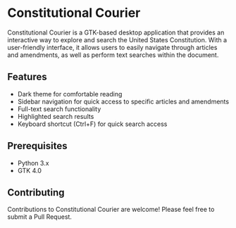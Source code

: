 # Constitutional Courier

Constitutional Courier is a GTK-based desktop application that provides an interactive way to explore and search the United States Constitution. With a user-friendly interface, it allows users to easily navigate through articles and amendments, as well as perform text searches within the document.

## Features

- Dark theme for comfortable reading
- Sidebar navigation for quick access to specific articles and amendments
- Full-text search functionality
- Highlighted search results
- Keyboard shortcut (Ctrl+F) for quick search access

## Prerequisites

- Python 3.x
- GTK 4.0

## Contributing

Contributions to Constitutional Courier are welcome! Please feel free to submit a Pull Request.

